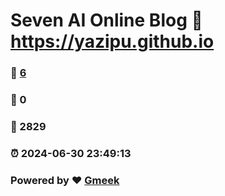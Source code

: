 # Seven AI Online Blog :link: https://yazipu.github.io 
### :page_facing_up: [6](https://yazipu.github.io/tag.html) 
### :speech_balloon: 0 
### :hibiscus: 2829 
### :alarm_clock: 2024-06-30 23:49:13 
### Powered by :heart: [Gmeek](https://github.com/Meekdai/Gmeek)
